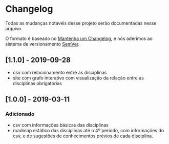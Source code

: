 # Changelog

Todas as mudanças notavéis desse projeto serão documentadas nesse arquivo.

O formato é baseado no [Mantenha um Changelog](https://keepachangelog.com/pt-BR/1.0.0/),
e nós aderimos ao sistema de versionamento [SemVer](https://semver.org/lang/pt-BR/).

## [1.1.0] - 2019-09-28
- csv com relacionamento entre as disciplinas
- site com grafo interativo com visualização da relação entre as disciplinas obrigatórias

## [1.0.0] - 2019-03-11
### Adicionado
- csv com informações básicas das disciplinas
- roadmap estático das disciplinas até o 4º período, com informações do csv, e de sugestões de conhecimentos prévios de cada disciplina.
